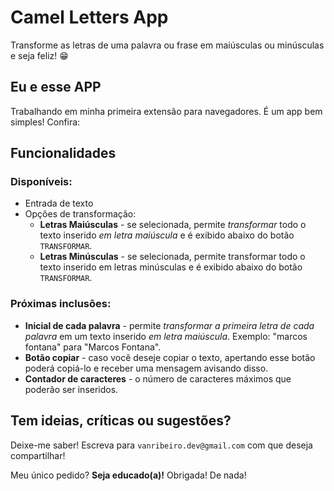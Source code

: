 # Camel Letters App

Transforme as letras de uma palavra ou frase em maiúsculas ou minúsculas e seja feliz! 😁 

## Eu e esse APP
Trabalhando em minha primeira extensão para navegadores. É um app bem simples! Confira:

## Funcionalidades

### Disponíveis:
- Entrada de texto
- Opções de transformação:
  - **Letras Maiúsculas** - se selecionada, permite _transformar_ todo o texto inserido _em letra maiúscula_ e é exibido abaixo do botão `TRANSFORMAR`.
  - **Letras Minúsculas** - se selecionada, permite transformar todo o texto inserido em letras minúsculas e é exibido abaixo do botão `TRANSFORMAR`.

### Próximas inclusões:
- **Inicial de cada palavra** - permite _transformar a primeira letra de cada palavra_ em um texto inserido _em letra maiúscula_. Exemplo: "marcos fontana" para "Marcos Fontana".
- **Botão copiar** - caso você deseje copiar o texto, apertando esse botão poderá copiá-lo e receber uma mensagem avisando disso.
- **Contador de caracteres** - o número de caracteres máximos que poderão ser inseridos.

## Tem ideias, críticas ou sugestões?
Deixe-me saber! Escreva para `vanribeiro.dev@gmail.com` com que deseja compartilhar! 

Meu único pedido? **Seja educado(a)!** Obrigada! De nada!
